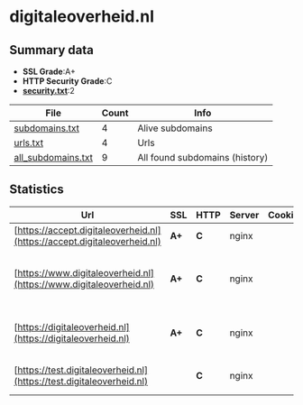 

# digitaleoverheid.nl
## Summary data


 - **SSL Grade**:A+
 - **HTTP Security Grade**:C
 - **[security.txt](https://www.digitaleoverheid.nl/nieuws/standaard-security-txt-nu-verplicht-voor-overheid/)**:2


| File       | Count | Info |
|------------|-------|------|
|[subdomains.txt](/data/digitaleoverheid.nl/subdomains.txt)|4|Alive subdomains|
|[urls.txt](/data/digitaleoverheid.nl/urls.txt)|4|Urls|
|[all_subdomains.txt](/data/digitaleoverheid.nl/all_subdomains.txt)|9|All found subdomains (history)|


## Statistics


| Url | SSL | HTTP | Server | Cookie | HSTS | CORS | CTO | CSP | XFO | XXP | RP |FP| Tech |Title |
|--------|-------|-------|------|------|------|------|------|------|------|------|------|------|------|------|
|[https://accept.digitaleoverheid.nl](https://accept.digitaleoverheid.nl)| **A+**| **C**|nginx| |:white_check_mark: | | | | | | :white_check_mark: | |Basic HSTS Nginx|401 Authorizatio...|
|[https://www.digitaleoverheid.nl](https://www.digitaleoverheid.nl)| **A+**| **C**|nginx| |:white_check_mark: | | | | | | :white_check_mark: | |HSTS MySQL Nginx PHP:8.2.19 WordPress:6.5.3 Yoast SEO:22.8|Home - Digitale...|
|[https://digitaleoverheid.nl](https://digitaleoverheid.nl)| **A+**| **C**|nginx| |:white_check_mark: | | | | | | :white_check_mark: | |HSTS MySQL Nginx PHP:8.2.19 WordPress||
|[https://test.digitaleoverheid.nl](https://test.digitaleoverheid.nl)| | **C**|nginx| |:white_check_mark: | | | | | | :white_check_mark: | |HSTS MySQL Nginx PHP:8.3.7 WordPress|Digitale Overhei...|

